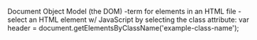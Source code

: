 Document Object Model (the DOM)
-term for elements in an HTML file
-select an HTML element w/ JavaScript by selecting the class attribute:
  var header = document.getElementsByClassName('example-class-name');

